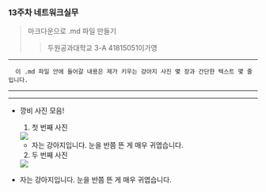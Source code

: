 ### 13주차 네트워크실무
> 마크다운으로 .md 파일 만들기
>> 두원공과대학교 3-A 41815051이가영
-------------------------------------
` ` ` 
이 .md 파일 안에 들어갈 내용은 제가 키우는 강아지 사진 몇 장과 간단한 텍스트 몇 줄입니다.
` ` ` 

-------------------------------------
-------------------------------------
+ 깡비 사진 모음!
  1. 첫 번째 사진
  <img src="https://i.ibb.co/yXknZsz/Rkd1.jpg">   
  
  - 자는 강아지입니다. 눈을 반쯤 뜬 게 매우 귀엽습니다.   
  
  
  2. 두 번째 사진
  <img src="https://i.ibb.co/gWbDByk/Rkd2.jpg">   

 - 자는 강아지입니다. 눈을 반쯤 뜬 게 매우 귀엽습니다.   

